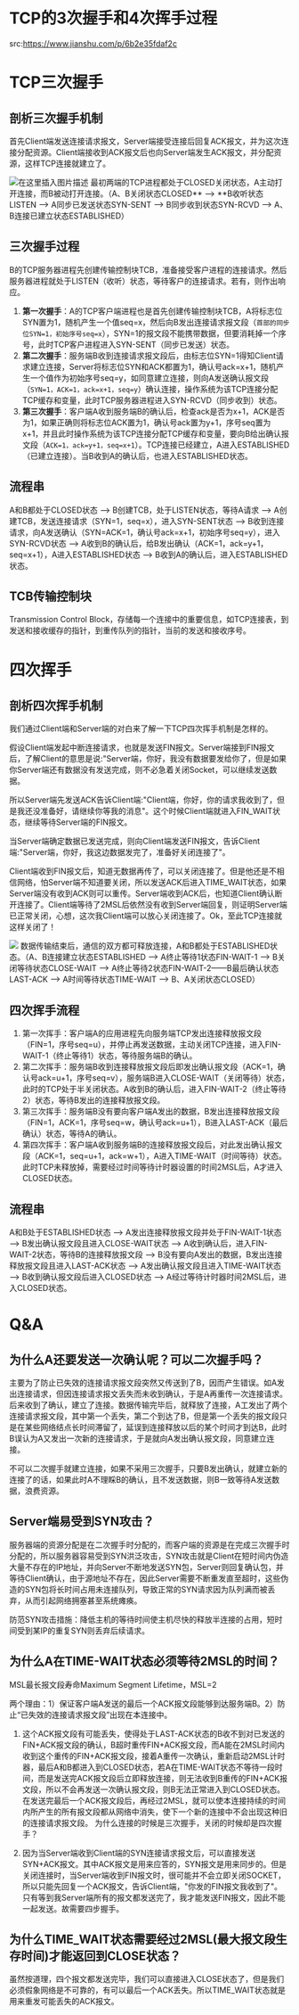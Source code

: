 # TCP的3次握手和4次挥手过程

src:https://www.jianshu.com/p/6b2e35fdaf2c



# TCP三次握手
## 剖析三次握手机制
首先Client端发送连接请求报文，Server端接受连接后回复ACK报文，并为这次连接分配资源。Client端接收到ACK报文后也向Server端发生ACK报文，并分配资源，这样TCP连接就建立了。

![在这里插入图片描述](images/20201124170500220.png)
最初两端的TCP进程都处于CLOSED关闭状态，A主动打开连接，而B被动打开连接。（A、B关闭状态CLOSED** —> **B收听状态LISTEN —> A同步已发送状态SYN-SENT —> B同步收到状态SYN-RCVD —> A、B连接已建立状态ESTABLISHED）

## 三次握手过程
B的TCP服务器进程先创建传输控制块TCB，准备接受客户进程的连接请求。然后服务器进程就处于LISTEN（收听）状态，等待客户的连接请求。若有，则作出响应。

1. **第一次握手**：A的TCP客户端进程也是首先创建传输控制块TCB，A将标志位SYN置为1，随机产生一个值seq=x，然后向B发出连接请求报文段（`首部的同步位SYN=1，初始序号seq=x`），SYN=1的报文段不能携带数据，但要消耗掉一个序号，此时TCP客户进程进入SYN-SENT（同步已发送）状态。
2. **第二次握手**：服务端B收到连接请求报文段后，由标志位SYN=1得知Client请求建立连接，Server将标志位SYN和ACK都置为1，确认号ack=x+1，随机产生一个值作为初始序号seq=y，如同意建立连接，则向A发送确认报文段（`SYN=1，ACK=1，ack=x+1，seq=y`）确认连接，操作系统为该TCP连接分配TCP缓存和变量，此时TCP服务器进程进入SYN-RCVD（同步收到）状态。
3. **第三次握手**：客户端A收到服务端B的确认后，检查ack是否为x+1，ACK是否为1，如果正确则将标志位ACK置为1，确认号ack置为y+1，序号seq置为x+1，并且此时操作系统为该TCP连接分配TCP缓存和变量，要向B给出确认报文段（`ACK=1，ack=y+1，seq=x+1`）。TCP连接已经建立，A进入ESTABLISHED（已建立连接）。当B收到A的确认后，也进入ESTABLISHED状态。

## 流程串
A和B都处于CLOSED状态 —> B创建TCB，处于LISTEN状态，等待A请求 —> A创建TCB，发送连接请求（SYN=1，seq=x），进入SYN-SENT状态 —> B收到连接请求，向A发送确认（SYN=ACK=1，确认号ack=x+1，初始序号seq=y），进入SYN-RCVD状态 —> A收到B的确认后，给B发出确认（ACK=1，ack=y+1，seq=x+1），A进入ESTABLISHED状态 —> B收到A的确认后，进入ESTABLISHED状态。

## TCB传输控制块
Transmission Control Block，存储每一个连接中的重要信息，如TCP连接表，到发送和接收缓存的指针，到重传队列的指针，当前的发送和接收序号。

# 四次挥手
## 剖析四次挥手机制
我们通过Client端和Server端的对白来了解一下TCP四次挥手机制是怎样的。

假设Client端发起中断连接请求，也就是发送FIN报文。Server端接到FIN报文后，了解Client的意思是说:"Server端，你好，我没有数据要发给你了，但是如果你Server端还有数据没有发送完成，则不必急着关闭Socket，可以继续发送数据。

所以Server端先发送ACK告诉Client端:"Client端，你好，你的请求我收到了，但是我还没准备好，请继续你等我的消息"。这个时候Client端就进入FIN_WAIT状态，继续等待Server端的FIN报文。

当Server端确定数据已发送完成，则向Client端发送FIN报文，告诉Client端:"Server端，你好，我这边数据发完了，准备好关闭连接了"。

Client端收到FIN报文后，知道无数据再传了，可以关闭连接了。但是他还是不相信网络，怕Server端不知道要关闭，所以发送ACK后进入TIME_WAIT状态，如果Server端没有收到ACK则可以重传。Server端收到ACK后，也知道Client确认断开连接了。Client端等待了2MSL后依然没有收到Server端回复，则证明Server端已正常关闭，心想，这次我Client端可以放心关闭连接了。Ok，至此TCP连接就这样关闭了！



![](images/20201124170515856.png)
数据传输结束后，通信的双方都可释放连接，A和B都处于ESTABLISHED状态。（A、B连接建立状态ESTABLISHED —> A终止等待1状态FIN-WAIT-1 —> B关闭等待状态CLOSE-WAIT —> A终止等待2状态FIN-WAIT-2——B最后确认状态LAST-ACK —> A时间等待状态TIME-WAIT —> B、A关闭状态CLOSED）

## 四次挥手流程
1. 第一次挥手：客户端A的应用进程先向服务端TCP发出连接释放报文段（FIN=1，序号seq=u），并停止再发送数据，主动关闭TCP连接，进入FIN-WAIT-1（终止等待1）状态，等待服务端B的确认。
2. 第二次挥手：服务端B收到连接释放报文段后即发出确认报文段（ACK=1，确认号ack=u+1，序号seq=v），服务端B进入CLOSE-WAIT（关闭等待）状态，此时的TCP处于半关闭状态。A收到B的确认后，进入FIN-WAIT-2（终止等待2）状态，等待B发出的连接释放报文段。
3. 第三次挥手：服务端B没有要向客户端A发出的数据，B发出连接释放报文段 （FIN=1，ACK=1，序号seq=w，确认号ack=u+1），B进入LAST-ACK（最后确认）状态，等待A的确认。
4. 第四次挥手：客户端A收到服务端B的连接释放报文段后，对此发出确认报文段（ACK=1，seq=u+1，ack=w+1），A进入TIME-WAIT（时间等待）状态。此时TCP未释放掉，需要经过时间等待计时器设置的时间2MSL后，A才进入CLOSED状态。

## 流程串
A和B处于ESTABLISHED状态 —> A发出连接释放报文段并处于FIN-WAIT-1状态 —> B发出确认报文段且进入CLOSE-WAIT状态 —> A收到确认后，进入FIN-WAIT-2状态，等待B的连接释放报文段 —> B没有要向A发出的数据，B发出连接释放报文段且进入LAST-ACK状态 —> A发出确认报文段且进入TIME-WAIT状态 —> B收到确认报文段后进入CLOSED状态 —> A经过等待计时器时间2MSL后，进入CLOSED状态。

# Q&A
## 为什么A还要发送一次确认呢？可以二次握手吗？
主要为了防止已失效的连接请求报文段突然又传送到了B，因而产生错误。如A发出连接请求，但因连接请求报文丢失而未收到确认，于是A再重传一次连接请求。后来收到了确认，建立了连接。数据传输完毕后，就释放了连接，A工发出了两个连接请求报文段，其中第一个丢失，第二个到达了B，但是第一个丢失的报文段只是在某些网络结点长时间滞留了，延误到连接释放以后的某个时间才到达B，此时B误认为A又发出一次新的连接请求，于是就向A发出确认报文段，同意建立连接。

不可以二次握手就建立连接，如果不采用三次握手，只要B发出确认，就建立新的连接了的话，如果此时A不理睬B的确认，且不发送数据，则B一致等待A发送数据，浪费资源。

## Server端易受到SYN攻击？
服务器端的资源分配是在二次握手时分配的，而客户端的资源是在完成三次握手时分配的，所以服务器容易受到SYN洪泛攻击，SYN攻击就是Client在短时间内伪造大量不存在的IP地址，并向Server不断地发送SYN包，Server则回复确认包，并等待Client确认，由于源地址不存在，因此Server需要不断重发直至超时，这些伪造的SYN包将长时间占用未连接队列，导致正常的SYN请求因为队列满而被丢弃，从而引起网络拥塞甚至系统瘫痪。

防范SYN攻击措施：降低主机的等待时间使主机尽快的释放半连接的占用，短时间受到某IP的重复SYN则丢弃后续请求。

## 为什么A在TIME-WAIT状态必须等待2MSL的时间？
MSL最长报文段寿命Maximum Segment Lifetime，MSL=2

两个理由：1）保证客户端A发送的最后一个ACK报文段能够到达服务端B。2）防止“已失效的连接请求报文段”出现在本连接中。

1. 这个ACK报文段有可能丢失，使得处于LAST-ACK状态的B收不到对已发送的FIN+ACK报文段的确认，B超时重传FIN+ACK报文段，而A能在2MSL时间内收到这个重传的FIN+ACK报文段，接着A重传一次确认，重新启动2MSL计时器，最后A和B都进入到CLOSED状态，若A在TIME-WAIT状态不等待一段时间，而是发送完ACK报文段后立即释放连接，则无法收到B重传的FIN+ACK报文段，所以不会再发送一次确认报文段，则B无法正常进入到CLOSED状态。
在发送完最后一个ACK报文段后，再经过2MSL，就可以使本连接持续的时间内所产生的所有报文段都从网络中消失，使下一个新的连接中不会出现这种旧的连接请求报文段。
为什么连接的时候是三次握手，关闭的时候却是四次握手？

2. 因为当Server端收到Client端的SYN连接请求报文后，可以直接发送SYN+ACK报文。其中ACK报文是用来应答的，SYN报文是用来同步的。但是关闭连接时，当Server端收到FIN报文时，很可能并不会立即关闭SOCKET，所以只能先回复一个ACK报文，告诉Client端，"你发的FIN报文我收到了"。只有等到我Server端所有的报文都发送完了，我才能发送FIN报文，因此不能一起发送。故需要四步握手。

## 为什么TIME_WAIT状态需要经过2MSL(最大报文段生存时间)才能返回到CLOSE状态？
虽然按道理，四个报文都发送完毕，我们可以直接进入CLOSE状态了，但是我们必须假象网络是不可靠的，有可以最后一个ACK丢失。所以TIME_WAIT状态就是用来重发可能丢失的ACK报文。
